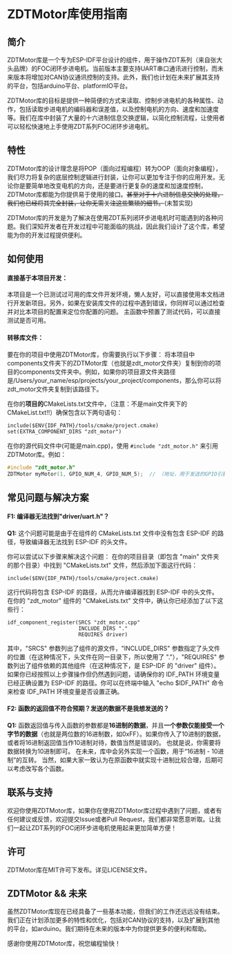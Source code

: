 # ZDTMotor库使用指南

## 简介

ZDTMotor库是一个专为ESP-IDF平台设计的组件，用于操作ZDT系列（来自张大头品牌）的FOC闭环步进电机。当前版本主要支持UART串口通讯进行控制，而未来版本将增加对CAN协议通讯控制的支持。此外，我们也计划在未来扩展其支持的平台，包括arduino平台、platformIO平台。

ZDTMotor库的目标是提供一种简便的方式来读取、控制步进电机的各种属性、动作，包括读取步进电机的编码器和误差值，以及控制电机的方向、速度和加速度等。我们在库中封装了大量的十六进制信息交换逻辑，以简化控制流程，让使用者可以轻松快速地上手使用ZDT系列FOC闭环步进电机。

## 特性
ZDTMotor库的设计理念是将POP（面向过程编程）转为OOP（面向对象编程），我们尽力将复杂的底层控制逻辑进行封装，让你可以更加专注于你的应用开发。无论你是要简单地改变电机的方向，还是要进行更复杂的速度和加速度控制，ZDTMotor库都能为你提供易于使用的接口。~~甚至对于十六进制信息交换的处理，我们也已经将其完全封装，让你无需关注这些繁琐的细节。~~(未暂实现)

ZDTMotor库的开发是为了解决在使用ZDT系列闭环步进电机时可能遇到的各种问题。我们深知开发者在开发过程中可能面临的挑战，因此我们设计了这个库，希望能为你的开发过程提供便利。

## 如何使用

#### 直接基于本项目开发：
本项目是一个已测试过可用的库文件开发环境，懒人友好，可以直接使用本文档进行开发新项目。另外，如果在安装库文件的过程中遇到错误，你同样可以通过检查并对比本项目的配置来定位你配置的问题。
主函数中预置了测试代码，可以直接测试是否可用。


#### 转移库文件：
要在你的项目中使用ZDTMotor库，你需要执行以下步骤：
将本项目中components文件夹下的ZDTMotor库（也就是zdt_motor文件夹）复制到你的项目的components文件夹中。例如，如果你的项目源文件夹路径是/Users/your_name/esp/projects/your_project/components，那么你可以将zdt_motor文件夹复制到该路径下。


在你的**项目的**CMakeLists.txt文件中，（注意：不是main文件夹下的CMakeList.txt!!）确保包含以下两句语句：

```CMakeList.txt
include($ENV{IDF_PATH}/tools/cmake/project.cmake)
set(EXTRA_COMPONENT_DIRS "zdt_motor")
```

在你的源代码文件中(可能是main.cpp)，使用 ` #include "zdt_motor.h" ` 来引用ZDTMotor库。例如：

```cpp
#include "zdt_motor.h"
ZDTMotor myMotor(1, GPIO_NUM_4, GPIO_NUM_5);  // （地址，用于发送的GPIO引脚号，用于接收的GPIO引脚号）
```

## 常见问题与解决方案

#### **F1:** 编译器无法找到"driver/uart.h"？

**Q1:** 这个问题可能是由于在组件的 CMakeLists.txt 文件中没有包含 ESP-IDF 的路径，导致编译器无法找到 ESP-IDF 的头文件。

你可以尝试以下步骤来解决这个问题：
在你的项目目录（即包含 "main" 文件夹的那个目录）中找到 "CMakeLists.txt" 文件，然后添加下面这行代码：
```
include($ENV{IDF_PATH}/tools/cmake/project.cmake)
```
这行代码将包含 ESP-IDF 的路径，从而允许编译器找到 ESP-IDF 中的头文件。
在你的 "zdt_motor" 组件的 "CMakeLists.txt" 文件中，确认你已经添加了以下这些行：
```
idf_component_register(SRCS "zdt_motor.cpp"
                       INCLUDE_DIRS "."
                       REQUIRES driver)
```
其中，"SRCS" 参数列出了组件的源文件，"INCLUDE_DIRS" 参数指定了头文件的位置（在这种情况下，头文件在同一目录下，所以使用了 "."），"REQUIRES" 参数列出了组件依赖的其他组件（在这种情况下，是 ESP-IDF 的 "driver" 组件）。
如果你已经按照以上步骤操作但仍然遇到问题，请确保你的 IDF_PATH 环境变量已经正确设置为 ESP-IDF 的路径。你可以在终端中输入 "echo $IDF_PATH" 命令来检查 IDF_PATH 环境变量是否设置正确。

#### **F2:** 函数的返回值不符合预期？发送的数据不是我想发送的？
**Q1:** 函数返回值与传入函数的参数都是**16进制的数据**，并且**一个参数仅能接受一个字节的数据**（也就是两位数的16进制数，如0xFF）。如果你传入了10进制的数据，或者将16进制返回值当作10进制对待，数值当然是错误的。
也就是说，你需要将数据转换为10进制即可。
在未来，库中会另外实现一个函数，用于“16进制 - 10进制”的互转。
当然，如果大家一致认为在原函数中就实现十进制比较合理，后期可以考虑改写各个函数。

## 联系与支持

欢迎你使用ZDTMotor库，如果你在使用ZDTMotor库过程中遇到了问题，或者有任何建议或反馈，欢迎提交Issue或者Pull Request，我们都非常愿意听取。让我们一起让ZDT系列的FOC闭环步进电机使用起来更加简单方便！

## 许可

ZDTMotor库在MIT许可下发布。详见LICENSE文件。

## ZDTMotor && 未来
虽然ZDTMotor库现在已经具备了一些基本功能，但我们的工作还远远没有结束。我们正在计划添加更多的特性和优化，包括对CAN协议的支持，以及扩展到其他的平台，如arduino。我们期待在未来的版本中为你提供更多的便利和帮助。

感谢你使用ZDTMotor库，祝您编程愉快！